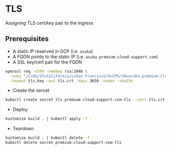 # TLS

Assigning TLS cert/key pair to the ingress

## Prerequisites

* A static IP reserved in GCP (i.e. `asuka`)
* A FQDN points to the static IP  (i.e. `asuka.premium-cloud-support.com`)
* A SSL key/cert pair for the FQDN

```sh
openssl req -x509 -newkey rsa:2048 \
  -subj "/C=US/ST=California/L=San Francisco/O=CPS/CN=asuka.premium-cloud-support.com" \
  -keyout tls.key -out tls.crt -days 3650 -nodes -sha256
```

* Create the sercet

```sh
kubectl create secret tls premium-cloud-support-com-tls --cert tls.crt --key tls.key
```

* Deploy

```sh
kustomize build . | kubectl apply -f -
```

* Teardown

```sh
kustomize build . | kubectl delete -f -
kubectl delete secret premium-cloud-support-com-tls
```